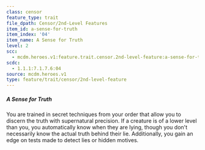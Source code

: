 ```yaml
---
class: censor
feature_type: trait
file_dpath: Censor/2nd-Level Features
item_id: a-sense-for-truth
item_index: '04'
item_name: A Sense for Truth
level: 2
scc:
  - mcdm.heroes.v1:feature.trait.censor.2nd-level-feature:a-sense-for-truth
scdc:
  - 1.1.1:7.1.7.6:04
source: mcdm.heroes.v1
type: feature/trait/censor/2nd-level-feature
---
```


##### A Sense for Truth

You are trained in secret techniques from your order that allow you to discern the truth with supernatural precision. If a creature is of a lower level than you, you automatically know when they are lying, though you don't necessarily know the actual truth behind their lie. Additionally, you gain an edge on tests made to detect lies or hidden motives.
